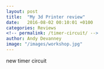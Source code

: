 ```yaml
---
layout: post
title:  "My 3d Printer review"
date:   2016-08-02 00:10:01 +0100
categories: Reviews
<!-- permalink: /timer-circuit/ -->
author: Andy Devanney
image: "/images/workshop.jpg"
---
```


new timer circuit
<!--more-->
